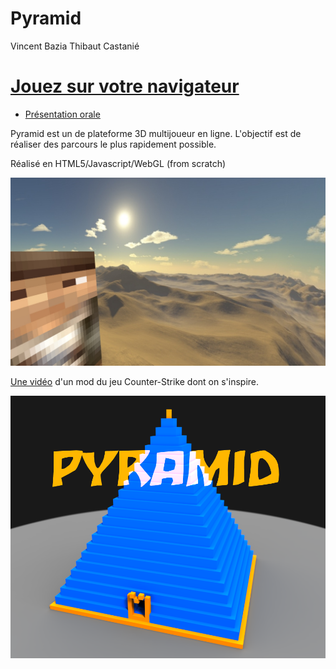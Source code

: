 # Pyramid 
Vincent Bazia
Thibaut Castanié

# [Jouez sur votre navigateur](http://www.bazia.net:1326/ "http://www.bazia.net:1326/")

- [Présentation orale](./presentation_pyramid.pdf "Le pdf de la présentation orale")

Pyramid est un de plateforme 3D multijoueur en ligne.
L'objectif est de réaliser des parcours le plus rapidement possible. 

Réalisé en HTML5/Javascript/WebGL (from scratch)

![c bo](.//splash2.jpg)

[Une vidéo](https://www.youtube.com/watch?v=XQ-hyYrXqfk "Vidéo youtube") d'un mod du jeu Counter-Strike dont on s'inspire.

![Alt text](./splash.png)


